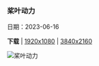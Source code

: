### 桨叶动力

日期：2023-06-16

**下载**  |  [1920x1080](https://cn.bing.com/th?id=OHR.SurfSanDiego_ZH-CN1485510748_1920x1080.jpg)  |  [3840x2160](https://cn.bing.com/th?id=OHR.SurfSanDiego_ZH-CN1485510748_UHD.jpg)

![桨叶动力](https://cn.bing.com/th?id=OHR.SurfSanDiego_ZH-CN1485510748_1920x1080.jpg "在加利福尼亚州圣地亚哥举行的“为团结划桨”活动 (© Brandon Colbert Photography/Getty Images)")

